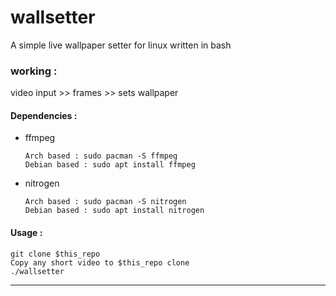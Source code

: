 # wallsetter
A simple live wallpaper setter for linux written in bash 
### working :
video input >> frames >> sets wallpaper

#### Dependencies :
* ffmpeg
  ```
  Arch based : sudo pacman -S ffmpeg
  Debian based : sudo apt install ffmpeg
  ```
 * nitrogen
   ```
   Arch based : sudo pacman -S nitrogen
   Debian based : sudo apt install nitrogen
   ```
#### Usage :
```
git clone $this_repo
Copy any short video to $this_repo clone
./wallsetter
```
---------------------------------------------------------------------------------------------------------------------------------------------------------
